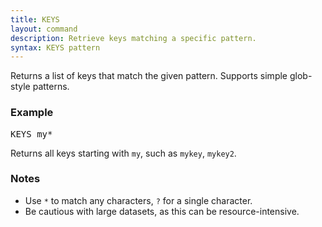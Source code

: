 ```yaml
---
title: KEYS
layout: command
description: Retrieve keys matching a specific pattern.
syntax: KEYS pattern
---
```

Returns a list of keys that match the given pattern. Supports simple glob-style patterns.

### Example
<div class="command-example">
<pre>
KEYS my*
</pre>
</div>


Returns all keys starting with `my`, such as `mykey`, `mykey2`.

### Notes
- Use `*` to match any characters, `?` for a single character.
- Be cautious with large datasets, as this can be resource-intensive.